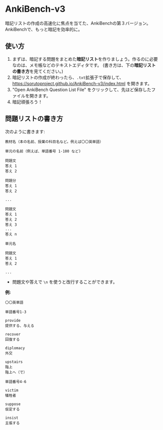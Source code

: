 # AnkiBench-v3
暗記リストの作成の高速化に焦点を当てた、AnkiBenchの第３バージョン。
AnkiBenchで、もっと暗記を効率的に。

## 使い方
1. まずは、暗記する問題をまとめた**暗記リスト**を作りましょう。作るのに必要なのは、メモ帳などのテキストエディタです。 (書き方は、下の**暗記リストの書き方**を見てください。)
2. 暗記リストの作成が終わったら、`.txt`拡張子で保存して、https://sorutoproject.github.io/AnkiBench-v3/index.html を開きます。
3. "Open AnkiBench Question List File" をクリックして、先ほど保存したファイルを開きます。
4. 暗記頑張ろう！

## 問題リストの書き方

次のように書きます:
```
教材名（本の名前、授業の科目名など。例えば〇〇英単語）

単元の名前（例えば、単語番号 1-100 など)

問題文
答え 1
答え 2

問題分
答え 1
答え 2

...

問題文
答え 1
答え 2
答え 3
...
答え n

単元名

問題文
答え 1
答え 2

...
```

* 問題文や答えで `\n` を使うと改行することができます。

**例:**
```
〇〇英単語

単語番号1-3

provide
提供する、与える

recover
回復する

diplomacy
外交

upstairs
階上
階上へ（で）

単語番号4-6

victim
犠牲者

suppose
仮定する

insist
主張する
```
